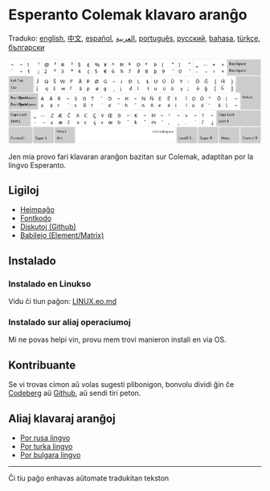 # Esperanto Colemak klavaro aranĝo

Traduko: [english](README.md), [中文](README.zh-CN.md), [español](README.es.md), [العربية](README.ar.md), [português](README.pt.md), [русский](README.ru.md), [bahasa](README.id.md), [türkçe](README.tr.md), [български](README.bg.md)

![Antaŭrigardu la Esperantan Colemak](./media/preview.png)

Jen mia provo fari klavaran aranĝon bazitan sur Colemak, adaptitan por la lingvo Esperanto.

## Ligiloj

* [Hejmpaĝo](https://salif.github.io/colemak-eo/)
* [Fontkodo](https://codeberg.org/salif/colemak-eo)
* [Diskutoj (Github)](https://github.com/salif/colemak-eo/discussions)
* [Babilejo (Element/Matrix)](https://matrix.to/#/#salif-colemak:mozilla.org)

## Instalado

### Instalado en Linukso

Vidu ĉi tiun paĝon: [LINUX.eo.md](./LINUX.eo.md)

### Instalado sur aliaj operaciumoj

Mi ne povas helpi vin, provu mem trovi manieron instali en via OS.

## Kontribuante

Se vi trovas cimon aŭ volas sugesti plibonigon, bonvolu dividi ĝin ĉe [Codeberg] aŭ [Github], aŭ sendi tiri peton.

[Github]: https://github.com/salif/colemak-eo/discussions
[Codeberg]: https://codeberg.org/salif/colemak-eo/issues

## Aliaj klavaraj aranĝoj

* [Por rusa lingvo](https://salif.github.io/colemak-ru/)
* [Por turka lingvo](https://salif.github.io/colemak-tr/)
* [Por bulgara lingvo](https://salif.github.io/colemak-bg/)

---

Ĉi tiu paĝo enhavas aŭtomate tradukitan tekston
